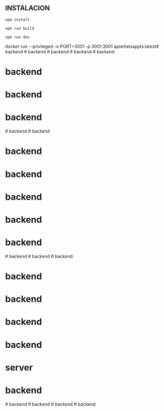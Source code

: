 ## INSTALACION
```
npm install

npm run build

npm run dev
```

docker run --privileged -e PORT=3001 -p 3001:3001 apiwhatsappts:latest# backend
#   b a c k e n d  
 #   b a c k e n d  
 #   b a c k e n d  
 # backend
# backend
# backend
# backend
#   b a c k e n d  
 # backend
# backend
# backend
# backend
# backend
# backend
#   b a c k e n d  
 #   b a c k e n d  
 # backend
# backend
# backend
# backend
# backend
# server
# backend
#   b a c k e n d  
 #   b a c k e n d  
 #   b a c k e n d  
 #   b a c k e n d  
 